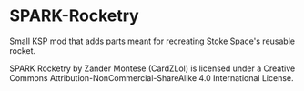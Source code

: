 # SPARK-Rocketry
Small KSP mod that adds parts meant for recreating Stoke Space's reusable rocket.

SPARK Rocketry by Zander Montese (CardZLol) is licensed under a Creative Commons Attribution-NonCommercial-ShareAlike 4.0 International License.
